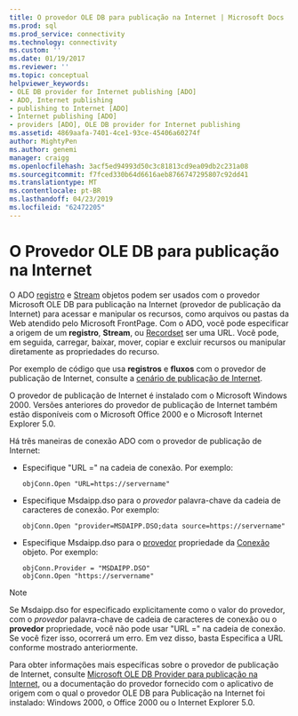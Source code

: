 ```yaml
---
title: O provedor OLE DB para publicação na Internet | Microsoft Docs
ms.prod: sql
ms.prod_service: connectivity
ms.technology: connectivity
ms.custom: ''
ms.date: 01/19/2017
ms.reviewer: ''
ms.topic: conceptual
helpviewer_keywords:
- OLE DB provider for Internet publishing [ADO]
- ADO, Internet publishing
- publishing to Internet [ADO]
- Internet publishing [ADO]
- providers [ADO], OLE DB provider for Internet publishing
ms.assetid: 4869aafa-7401-4ce1-93ce-45406a60274f
author: MightyPen
ms.author: genemi
manager: craigg
ms.openlocfilehash: 3acf5ed94993d50c3c81813cd9ea09db2c231a08
ms.sourcegitcommit: f7fced330b64d6616aeb8766747295807c92dd41
ms.translationtype: MT
ms.contentlocale: pt-BR
ms.lasthandoff: 04/23/2019
ms.locfileid: "62472205"
---
```

# <a name="the-ole-db-provider-for-internet-publishing"></a>O Provedor OLE DB para publicação na Internet
O ADO [registro](../../../ado/reference/ado-api/record-object-ado.md) e [Stream](../../../ado/reference/ado-api/stream-object-ado.md) objetos podem ser usados com o provedor Microsoft OLE DB para publicação na Internet (provedor de publicação da Internet) para acessar e manipular os recursos, como arquivos ou pastas da Web atendido pelo Microsoft FrontPage. Com o ADO, você pode especificar a origem de um **registro**, **Stream**, ou [Recordset](../../../ado/reference/ado-api/recordset-object-ado.md) ser uma URL. Você pode, em seguida, carregar, baixar, mover, copiar e excluir recursos ou manipular diretamente as propriedades do recurso.  
  
 Por exemplo de código que usa **registros** e **fluxos** com o provedor de publicação de Internet, consulte a [cenário de publicação de Internet](../../../ado/guide/data/internet-publishing-scenario.md).  
  
 O provedor de publicação de Internet é instalado com o Microsoft Windows 2000. Versões anteriores do provedor de publicação de Internet também estão disponíveis com o Microsoft Office 2000 e o Microsoft Internet Explorer 5.0.  
  
 Há três maneiras de conexão ADO com o provedor de publicação de Internet:  
  
-   Especifique "URL =" na cadeia de conexão. Por exemplo:  
  
    ```  
    objConn.Open "URL=https://servername"  
    ```  
  
-   Especifique Msdaipp.dso para o *provedor* palavra-chave da cadeia de caracteres de conexão. Por exemplo:   
  
    ```  
    objConn.Open "provider=MSDAIPP.DSO;data source=https://servername"  
    ```  
  
-   Especifique Msdaipp.dso para o [provedor](../../../ado/reference/ado-api/provider-property-ado.md) propriedade da [Conexão](../../../ado/reference/ado-api/connection-object-ado.md) objeto. Por exemplo:  
  
    ```  
    objConn.Provider = "MSDAIPP.DSO"  
    objConn.Open "https://servername"  
    ```  
  
> [!NOTE]
>  Se Msdaipp.dso for especificado explicitamente como o valor do provedor, com o *provedor* palavra-chave de cadeia de caracteres de conexão ou o **provedor** propriedade, você não pode usar "URL =" na cadeia de conexão. Se você fizer isso, ocorrerá um erro. Em vez disso, basta Especifica a URL conforme mostrado anteriormente.  
  
 Para obter informações mais específicas sobre o provedor de publicação de Internet, consulte [Microsoft OLE DB Provider para publicação na Internet](../../../ado/guide/appendixes/microsoft-ole-db-provider-for-internet-publishing.md), ou a documentação do provedor fornecido com o aplicativo de origem com o qual o provedor OLE DB para Publicação na Internet foi instalado: Windows 2000, o Office 2000 ou o Internet Explorer 5.0.
